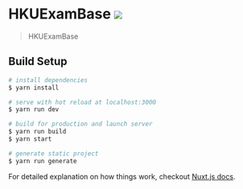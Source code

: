 # HKUExamBase ![](https://travis-ci.com/samsonllam/HKUExamBase.svg?token=TXkauaqbYpw5oWjAU3rm&branch=master)

> HKUExamBase

## Build Setup

``` bash
# install dependencies
$ yarn install

# serve with hot reload at localhost:3000
$ yarn run dev

# build for production and launch server
$ yarn run build
$ yarn start

# generate static project
$ yarn run generate
```

For detailed explanation on how things work, checkout [Nuxt.js docs](https://nuxtjs.org).

